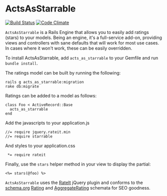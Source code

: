 # ActsAsStarrable

[![Build Status](https://travis-ci.org/alexander-clark/acts_as_starrable.svg?branch=master)](https://travis-ci.org/alexander-clark/acts_as_starrable) [![Code Climate](https://codeclimate.com/github/alexander-clark/acts_as_starrable/badges/gpa.svg)](https://codeclimate.com/github/alexander-clark/acts_as_starrable)

`ActsAsStarrable` is a Rails Engine that allows you to easily add ratings (stars) to your models. Being an engine, it's a full-service add-on, providing views and controllers with sane defaults that will work for most use cases. In cases where it won't work, these can be easily overridden.

To install ActsAsStarrable, add `acts_as_starrable` to your Gemfile and run `bundle install`.

The ratings model can be built by running the following:

    rails g acts_as_starrable:migration
    rake db:migrate

Ratings can be added to a model as follows:

    class Foo < ActiveRecord::Base
      acts_as_starrable
    end

Add the javascripts to your application.js

    //= require jquery.rateit.min
    //= require starrable

And styles to your application.css

     *= require rateit

Finally, use the `stars` helper method in your view to display the partial:

    <%= stars(@foo) %>

`ActsAsStarrable` uses the [RateIt](http://rateit.codeplex.com) jQuery plugin and conforms to the [schema.org](http://schema.org) [Rating](http://schema.org/Rating) and [AggregateRating](http://schema.org/AggregateRating) schemata for SEO goodness.
